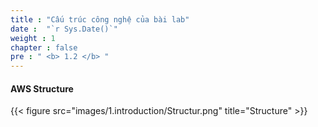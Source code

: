 ```yaml
---
title : "Cấu trúc công nghệ của bài lab"
date :  "`r Sys.Date()`" 
weight : 1 
chapter : false
pre : " <b> 1.2 </b> "
---
```

#### AWS Structure
{{< figure src="images/1.introduction/Structur.png" title="Structure" >}}
